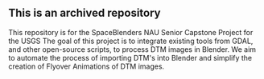 ## This is an archived repository

This repository is for the SpaceBlenders NAU Senior Capstone Project for the USGS
The goal of this project is to integrate existing tools from GDAL, and other
open-source scripts, to process DTM images in Blender. We aim to automate the
process of importing DTM's into Blender and simplify the creation of Flyover
Animations of DTM images.
